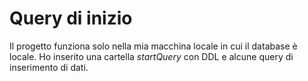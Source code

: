 # Query di inizio
Il progetto funziona solo nella mia macchina locale in cui il database è locale. Ho inserito una cartella _startQuery_ con DDL e alcune query di inserimento di dati.
